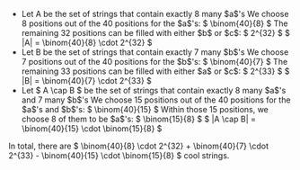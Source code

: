 <ul>
<li> Let A be the set of strings that contain exactly 8 many $a$'s 
We choose 8 positions out of the 40 positions for the $a$'s: $ \binom{40}{8} $ 
The remaining 32 positions can be filled with either $b$ or $c$: $ 2^{32} $ 
$ |A| = \binom{40}{8} \cdot 2^{32} $
	<li> Let B be the set of strings that contain exactly 7 many $b$'s 
We choose 7 positions out of the 40 positions for the $b$'s: $ \binom{40}{7} $ 
The remaining 33 positions can be filled with either $a$ or $c$: $ 2^{33} $ 
$ |B| = \binom{40}{7} \cdot 2^{33} $
	<li> Let $ A \cap B $ be the set of strings that contain exactly 8 many $a$'s and 7 many $b$'s 
We choose 15 positions out of the 40 positions for the $a$'s and $b$'s: $ \binom{40}{15} $ 
Within those 15 positions, we choose 8 of them to be $a$'s: $ \binom{15}{8} $ 
$ |A \cap B| = \binom{40}{15} \cdot \binom{15}{8} $
</ul>
In total, there are $ \binom{40}{8} \cdot 2^{32} + \binom{40}{7} \cdot 2^{33} - \binom{40}{15} \cdot \binom{15}{8} $ cool strings.
